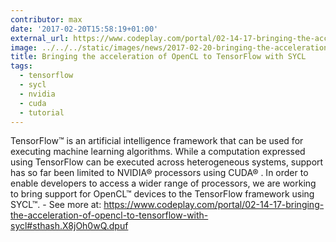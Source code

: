 ```yaml
---
contributor: max
date: '2017-02-20T15:58:19+01:00'
external_url: https://www.codeplay.com/portal/02-14-17-bringing-the-acceleration-of-opencl-to-tensorflow-with-sycl
image: ../../../static/images/news/2017-02-20-bringing-the-acceleration-of-opencl-to-tensorflow-with-sycl.webp
title: Bringing the acceleration of OpenCL to TensorFlow with SYCL
tags:
  - tensorflow
  - sycl
  - nvidia
  - cuda
  - tutorial
---
```


TensorFlow™ is an artificial intelligence framework that can be used for executing machine learning algorithms. While a
computation expressed using TensorFlow can be executed across heterogeneous systems, support has so far been limited to
NVIDIA® processors using CUDA® . In order to enable developers to access a wider range of processors, we are working
to bring support for OpenCL™ devices to the TensorFlow framework using SYCL™. - See more
at: https://www.codeplay.com/portal/02-14-17-bringing-the-acceleration-of-opencl-to-tensorflow-with-sycl#sthash.X8jOh0wQ.dpuf
